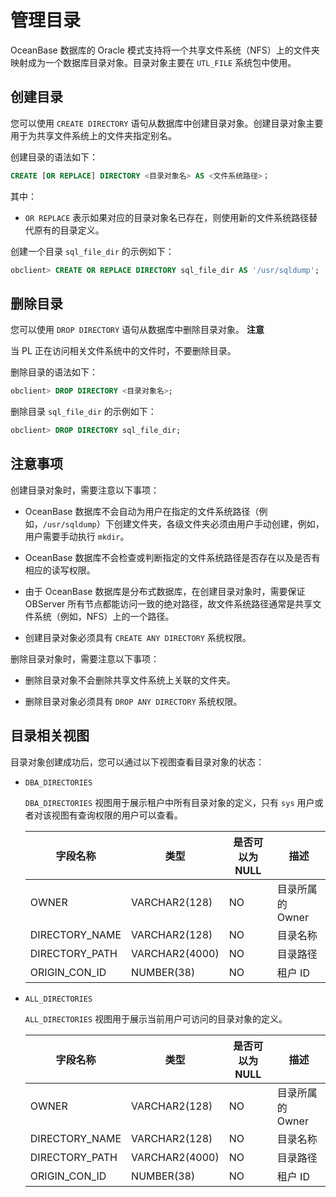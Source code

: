 管理目录 
=========================

OceanBase 数据库的 Oracle 模式支持将一个共享文件系统（NFS）上的文件夹映射成为一个数据库目录对象。目录对象主要在 `UTL_FILE` 系统包中使用。

创建目录 
-------------------------

您可以使用 `CREATE DIRECTORY` 语句从数据库中创建目录对象。创建目录对象主要用于为共享文件系统上的文件夹指定别名。

创建目录的语法如下：

```sql
CREATE [OR REPLACE] DIRECTORY <目录对象名> AS <文件系统路径>；
```



其中：

* `OR REPLACE` 表示如果对应的目录对象名已存在，则使用新的文件系统路径替代原有的目录定义。

  




创建一个目录 `sql_file_dir` 的示例如下：

```sql
obclient> CREATE OR REPLACE DIRECTORY sql_file_dir AS '/usr/sqldump';
```



删除目录 
-------------------------

您可以使用 `DROP DIRECTORY` 语句从数据库中删除目录对象。
**注意**



当 PL 正在访问相关文件系统中的文件时，不要删除目录。

删除目录的语法如下：

```sql
obclient> DROP DIRECTORY <目录对象名>;
```



删除目录 `sql_file_dir` 的示例如下：

```sql
obclient> DROP DIRECTORY sql_file_dir;
```



注意事项 
-------------------------

创建目录对象时，需要注意以下事项：

* OceanBase 数据库不会自动为用户在指定的文件系统路径（例如，`/usr/sqldump`）下创建文件夹，各级文件夹必须由用户手动创建，例如，用户需要手动执行 `mkdir`。

  

* OceanBase 数据库不会检查或判断指定的文件系统路径是否存在以及是否有相应的读写权限。

  

* 由于 OceanBase 数据库是分布式数据库，在创建目录对象时，需要保证 OBServer 所有节点都能访问一致的绝对路径，故文件系统路径通常是共享文件系统（例如，NFS）上的一个路径。

  

* 创建目录对象必须具有 `CREATE ANY DIRECTORY` 系统权限。

  




删除目录对象时，需要注意以下事项：

* 删除目录对象不会删除共享文件系统上关联的文件夹。

  

* 删除目录对象必须具有 `DROP ANY DIRECTORY` 系统权限。

  




目录相关视图 
---------------------------

目录对象创建成功后，您可以通过以下视图查看目录对象的状态：

* `DBA_DIRECTORIES`

  `DBA_DIRECTORIES` 视图用于展示租户中所有目录对象的定义，只有 `sys` 用户或者对该视图有查询权限的用户可以查看。
  

  |    **字段名称**    |     **类型**     | **是否可以为 NULL** |   **描述**    |
  |----------------|----------------|----------------|-------------|
  | OWNER          | VARCHAR2(128)  | NO             | 目录所属的 Owner |
  | DIRECTORY_NAME | VARCHAR2(128)  | NO             | 目录名称        |
  | DIRECTORY_PATH | VARCHAR2(4000) | NO             | 目录路径        |
  | ORIGIN_CON_ID  | NUMBER(38)     | NO             | 租户 ID       |

  

* `ALL_DIRECTORIES`

  `ALL_DIRECTORIES` 视图用于展示当前用户可访问的目录对象的定义。
  

  |    **字段名称**    |     **类型**     | **是否可以为 NULL** |   **描述**    |
  |----------------|----------------|----------------|-------------|
  | OWNER          | VARCHAR2(128)  | NO             | 目录所属的 Owner |
  | DIRECTORY_NAME | VARCHAR2(128)  | NO             | 目录名称        |
  | DIRECTORY_PATH | VARCHAR2(4000) | NO             | 目录路径        |
  | ORIGIN_CON_ID  | NUMBER(38)     | NO             | 租户 ID       |

  



